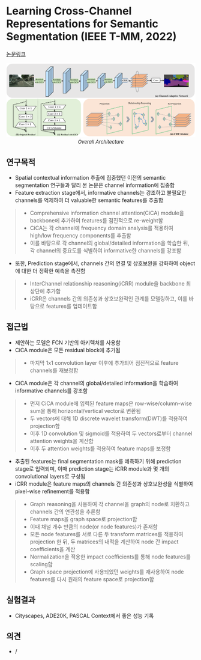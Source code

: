 # Learning Cross-Channel Representations for Semantic Segmentation (IEEE T-MM, 2022)

[논문링크](https://ieeexplore.ieee.org/abstract/document/9713684)

<p align="center">
    <img width="800" alt='fig1' src="./img/03_16_01.png?raw=true"></br>
    <em><font size=2>Overall Architecture</font></em>
</p>

## 연구목적
- Spatial contextual information 추출에 집중했던 이전의 semantic segmentation 연구들과 달리 본 논문은 channel information에 집중함
- Feature extraction stage에서, informative channels는 강조하고 불필요한 channels를 억제하여 더 valuable한 semantic features를 추출함
> - Comprehensive information channel attention(CiCA) module을 backbone에 추가하여 features를 점진적으로 re-weight함
> - CiCA는 각 channel에 frequency domain analysis를 적용하여 high/low frequency components를 추출함
> - 이를 바탕으로 각 channel의 global/detailed information을 학습한 뒤, 각 channel의 중요도를 식별하여 informative한 channels를 강조함
- 또한, Prediction stage에서, channels 간의 연결 및 상호보완을 강화하여 object에 대한 더 정확한 예측을 촉진함 
> - InterChannel relationship reasoning(iCRR) module을 backbone 최상단에 추가함
> - iCRR은 channels 간의 의존성과 상호보완적인 관계를 모델링하고, 이를 바탕으로 features를 업데이트함

## 접근법
- 제안하는 모델은 FCN 기반의 아키텍처를 사용함
- CiCA module은 모든 residual block에 추가됨
> - 마지막 1x1 convolution layer 이후에 추가되어 점진적으로 feature channels를 재보정함
- CiCA module은 각 channel의 global/detailed information을 학습하여 informative channels를 강조함
> - 먼저 CiCA module에 입력된 feature maps은 row-wise/column-wise sum을 통해 horizontal/vertical vector로 변환됨
> - 두 vectors에 대해 1D discrete wavelet transform(DWT)를 적용하여 projection함
> - 이후 1D convolution 및 sigmoid를 적용하여 두 vectors로부터 channel attention weights을 계산함
> - 이후 두 attention weights를 적용하여 feature maps를 보정함
- 추출된 features는 final segmentation mask를 예측하기 위해 prediction stage로 입력되며, 이때 prediction stage는 iCRR module과 몇 개의 convolutional layers로 구성됨
- iCRR module은 feature maps의 channels 간 의존성과 상호보완성을 식별하여 pixel-wise refinement를 적용함
> - Graph reasoning을 사용하여 각 channel을 graph의 node로 치환하고 channels 간의 연관성을 추론함
> - Feature maps을 graph space로 projection함
> - 이때 채널 개수 만큼의 node(or node features)가 존재함
> - 모든 node features를 서로 다른 두 transform matrices를 적용하여 projection 한 뒤, 두 matrices의 내적을 계산하여 node 간 impact coefficients을 계산
> - Normalization을 적용한 impact coefficients를 통해 node features를 scaling함
> - Graph space projection에 사용되었던 weights를 재사용하여 node features를 다시 원래의 feature space로 projection함

## 실험결과
- Cityscapes, ADE20K, PASCAL Context에서 좋은 성능 기록

## 의견
- / 